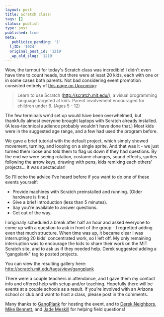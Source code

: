 ```yaml
---
layout: post
title: Scratch class!
tags: []
status: publish
type: post
published: true
meta:
  _publicize_pending: '1'
  ljID: '1024'
  original_post_id: '1219'
  _wp_old_slug: '1219'
---
```

Wow, the turnout for today's Scratch class was incredible!  I didn't even have time to count heads, but there were at least 20 kids, each with one or in some cases both parents.  Not bad considering event promotion consisted entirely of <a href="http://upcoming.yahoo.com/event/2419501/">this page on Upcoming</a>:

<blockquote>Learn to use Scratch (<a href="http://scratch.mit.edu/">http://scratch.mit.edu/</a>), a visual programming language targeted at kids. Parent involvement encouraged for children under 8. (Ages 5 - 12)</blockquote>

The few terminals we'd set up would have been overwhelmed, but thankfully almost everyone brought laptops with Scratch already installed.  (A less-technical audience probably wouldn't have done that.)  Most kids were in the suggested age range, and a few had used the program before.

We gave a brief tutorial with the default project, which simply showed movement, turning, and looping on a single sprite.  And that was it - we just turned them loose and told them to flag us down if they had questions.  By the end we were seeing rotation, costume changes, sound effects, sprites following the arrow keys, drawing with pens, kids remixing each others' projects...  It was spectacular!

So I'll echo the advice I've heard before if you want to do one of these events yourself:

<ul>
<li>Provide machines with Scratch preinstalled and running.  (Older hardware is fine.)</li>
<li>Give a brief introduction (less than 5 minutes).</li>
<li>Say you're available to answer questions.</li>
<li>Get out of the way.</li>
</ul>

I originally scheduled a break after half an hour and asked everyone to come up with a question to ask in front of the group - I regretted adding even that much structure.  When time was up, it became clear I was interrupting 20 kids' concentrated work, so I left off.  My only remaining interruption was to encourage the kids to share their work on the MIT Scratch site, and to ask us if they needed help.  Derek suggested adding a "gangplank" tag to posted projects.

You can view the resulting gallery here:
<a href="http://scratch.mit.edu/tags/view/gangplank">http://scratch.mit.edu/tags/view/gangplank</a>

There were a couple teachers in attendance, and I gave them my contact info and offered help with setup and/or teaching.  Hopefully there will be events at a couple schools as a result.  If you're involved with an Arizona school or club and want to host a class, please post in the comments.

Many thanks to <a href="http://gangplankhq.com/">GangPlank</a> for hosting the event, and to <a href="http://twitter.com/dneighbors">Derek Neighbors</a>, <a href="http://twitter.com/refriedchicken">Mike Bennett</a>, and <a href="http://twitter.com/iamruinous">Jade Meskill</a> for helping field questions!
